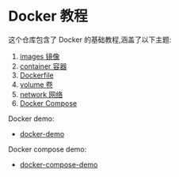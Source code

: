 # Docker 教程

这个仓库包含了 Docker 的基础教程,涵盖了以下主题:

1. [images 镜像](docs/1-images镜像.md)
2. [container 容器](docs/2-container容器.md)
3. [Dockerfile](docs/3-Dockerfile.md)
4. [volume 卷](docs/4-volume.md)
5. [network 网络](docs/5-network.md)
6. [Docker Compose](docs/6-docker-compose.md)


Docker demo:

- [docker-demo](docker-demo)

Docker compose demo:

- [docker-compose-demo](docker-compose-demo)
